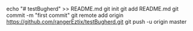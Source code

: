 echo "# testBugherd" >> README.md
git init
git add README.md
git commit -m "first commit"
git remote add origin https://github.com/rangerEztix/testBugherd.git
git push -u origin master